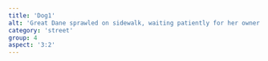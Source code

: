 ```yaml
---
title: 'Dog1'
alt: 'Great Dane sprawled on sidewalk, waiting patiently for her owner.'
category: 'street'
group: 4
aspect: '3:2'
---
```


